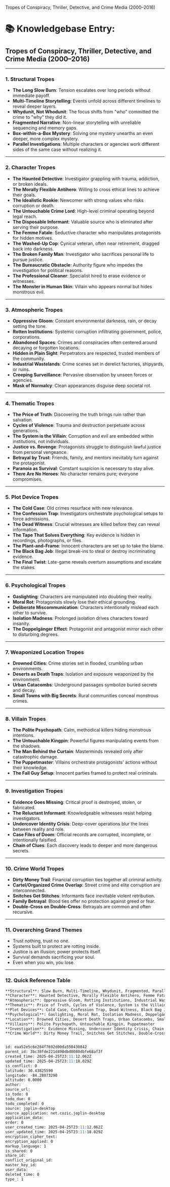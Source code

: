 Tropes of Conspiracy, Thriller, Detective, and Crime Media (2000–2016)

# 📚 Knowledgebase Entry:  
## **Tropes of Conspiracy, Thriller, Detective, and Crime Media (2000–2016)**

---

### **1. Structural Tropes**
- **The Long Slow Burn**: Tension escalates over long periods without immediate payoff.
- **Multi-Timeline Storytelling**: Events unfold across different timelines to reveal deeper layers.
- **Whydunit, Not Whodunit**: The focus shifts from "who" committed the crime to "why" they did it.
- **Fragmented Narrative**: Non-linear storytelling with unreliable sequencing and memory gaps.
- **Box-within-a-Box Mystery**: Solving one mystery unearths an even deeper, more complex mystery.
- **Parallel Investigations**: Multiple characters or agencies work different sides of the same case without realizing it.

---

### **2. Character Tropes**
- **The Haunted Detective**: Investigator grappling with trauma, addiction, or broken ideals.
- **The Morally Flexible Antihero**: Willing to cross ethical lines to achieve their goals.
- **The Idealistic Rookie**: Newcomer with strong values who risks corruption or death.
- **The Untouchable Crime Lord**: High-level criminal operating beyond legal reach.
- **The Disposable Informant**: Valuable source who is eliminated after serving their purpose.
- **The Femme Fatale**: Seductive character who manipulates protagonists for hidden motives.
- **The Washed-Up Cop**: Cynical veteran, often near retirement, dragged back into darkness.
- **The Broken Family Man**: Investigator who sacrifices personal life to pursue justice.
- **The Bureaucratic Obstacle**: Authority figure who impedes the investigation for political reasons.
- **The Professional Cleaner**: Specialist hired to erase evidence or witnesses.
- **The Monster in Human Skin**: Villain who appears normal but hides monstrous evil.

---

### **3. Atmospheric Tropes**
- **Oppressive Gloom**: Constant environmental darkness, rain, or decay setting the tone.
- **Rotten Institutions**: Systemic corruption infiltrating government, police, corporations.
- **Abandoned Spaces**: Crimes and conspiracies often centered around decaying or forgotten locations.
- **Hidden in Plain Sight**: Perpetrators are respected, trusted members of the community.
- **Industrial Wastelands**: Crime scenes set in derelict factories, shipyards, or ruins.
- **Creeping Surveillance**: Pervasive observation by unseen forces or agencies.
- **Mask of Normalcy**: Clean appearances disguise deep societal rot.

---

### **4. Thematic Tropes**
- **The Price of Truth**: Discovering the truth brings ruin rather than salvation.
- **Cycles of Violence**: Trauma and destruction perpetuate across generations.
- **The System is the Villain**: Corruption and evil are embedded within institutions, not individuals.
- **Justice vs. Revenge**: Protagonists struggle to distinguish lawful justice from personal vengeance.
- **Betrayal by Trust**: Friends, family, and mentors inevitably turn against the protagonist.
- **Paranoia as Survival**: Constant suspicion is necessary to stay alive.
- **There Are No Heroes**: No character remains pure; everyone compromises.

---

### **5. Plot Device Tropes**
- **The Cold Case**: Old crimes resurface with new relevance.
- **The Confession Trap**: Investigators orchestrate psychological setups to force admissions.
- **The Dead Witness**: Crucial witnesses are killed before they can reveal information.
- **The Tape That Solves Everything**: Key evidence is hidden in recordings, photographs, or files.
- **The Plant-and-Frame**: Innocent characters are set up to take the blame.
- **The Black Bag Job**: Illegal break-ins to steal or destroy incriminating evidence.
- **The Final Twist**: Late-game reveals overturn assumptions and escalate the stakes.

---

### **6. Psychological Tropes**
- **Gaslighting**: Characters are manipulated into doubting their reality.
- **Moral Rot**: Protagonists slowly lose their ethical grounding.
- **Deliberate Miscommunication**: Characters intentionally mislead each other to survive.
- **Isolation Madness**: Prolonged isolation drives characters toward insanity.
- **The Doppelgänger Effect**: Protagonist and antagonist mirror each other to disturbing degrees.

---

### **7. Weaponized Location Tropes**
- **Drowned Cities**: Crime stories set in flooded, crumbling urban environments.
- **Deserts as Death Traps**: Isolation and exposure weaponized by the environment.
- **Urban Catacombs**: Underground passages symbolize buried secrets and decay.
- **Small Towns with Big Secrets**: Rural communities conceal monstrous crimes.

---

### **8. Villain Tropes**
- **The Polite Psychopath**: Calm, methodical killers hiding monstrous intentions.
- **The Untouchable Kingpin**: Powerful figures manipulating events from the shadows.
- **The Man Behind the Curtain**: Masterminds revealed only after catastrophic damage.
- **The Puppetmaster**: Villains orchestrate protagonists' actions without their knowledge.
- **The Fall Guy Setup**: Innocent parties framed to protect real criminals.

---

### **9. Investigation Tropes**
- **Evidence Goes Missing**: Critical proof is destroyed, stolen, or fabricated.
- **The Reluctant Informant**: Knowledgeable witnesses resist helping investigators.
- **Undercover Identity Crisis**: Deep-cover operations blur the lines between reality and role.
- **Case Files of Doom**: Official records are corrupted, incomplete, or intentionally falsified.
- **Chain of Clues**: Each discovery leads to deeper and more dangerous secrets.

---

### **10. Crime World Tropes**
- **Dirty Money Trail**: Financial corruption ties together all criminal activity.
- **Cartel/Organized Crime Overlap**: Street crime and elite corruption are interconnected.
- **Snitches Get Stitches**: Informants face inevitable violent retribution.
- **Family Betrayal**: Blood ties offer no protection against greed or fear.
- **Double-Cross on Double-Cross**: Betrayals are common and often recursive.

---

### **11. Overarching Grand Themes**
- Trust nothing, trust no one.
- Systems built to protect are rotting inside.
- Justice is an illusion; power protects itself.
- Survival demands sacrificing your soul.
- Even when you win, you lose.

---

### **12. Quick Reference Table**
```markdown
**Structural**: Slow Burn, Multi-Timeline, Whydunit, Fragmented, Parallel Investigations  
**Character**: Haunted Detective, Morally Flexible Antihero, Femme Fatale, Disposable Informant  
**Atmospheric**: Oppressive Gloom, Rotting Institutions, Industrial Wastelands  
**Thematic**: Price of Truth, Cycles of Violence, System is the Villain, No Heroes  
**Plot Devices**: Cold Case, Confession Trap, Dead Witness, Black Bag Job, Final Twist  
**Psychological**: Gaslighting, Moral Rot, Isolation Madness, Doppelgänger Effect  
**Location**: Drowned Cities, Desert Death Traps, Urban Catacombs, Small Town Secrets  
**Villains**: Polite Psychopath, Untouchable Kingpin, Puppetmaster  
**Investigation**: Evidence Missing, Undercover Identity Crisis, Chain of Clues  
**Crime World**: Dirty Money Trail, Snitches Get Stitches, Double-Cross on Double-Cross


id: eaa52e5c6e284f7692d00da558430842
parent_id: 3bc38fde221d490dbd0080dbfe68af3f
created_time: 2025-04-25T23:11:12.062Z
updated_time: 2025-04-25T23:11:18.029Z
is_conflict: 0
latitude: 30.43825590
longitude: -84.28073290
altitude: 0.0000
author: 
source_url: 
is_todo: 0
todo_due: 0
todo_completed: 0
source: joplin-desktop
source_application: net.cozic.joplin-desktop
application_data: 
order: 0
user_created_time: 2025-04-25T23:11:12.062Z
user_updated_time: 2025-04-25T23:11:18.029Z
encryption_cipher_text: 
encryption_applied: 0
markup_language: 1
is_shared: 0
share_id: 
conflict_original_id: 
master_key_id: 
user_data: 
deleted_time: 0
type_: 1